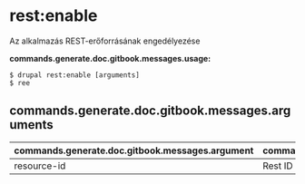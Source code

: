 # rest:enable
Az alkalmazás REST-erőforrásának engedélyezése

**commands.generate.doc.gitbook.messages.usage:**
```
$ drupal rest:enable [arguments]
$ ree  
```

## commands.generate.doc.gitbook.messages.arguments
commands.generate.doc.gitbook.messages.argument | commands.generate.doc.gitbook.messages.details
---------|-------------
resource-id | Rest ID

